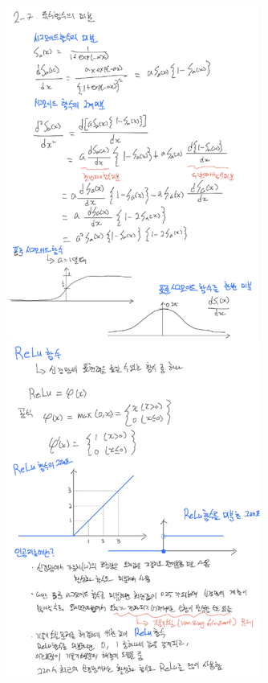 <p align="center">
  <img width=700 alt="note" src="https://github.com/jasonheesanglee/theoretical_study/blob/main/Mathematics/data/2-7-Note-1.png">
  <img width=700 alt="note" src="https://github.com/jasonheesanglee/theoretical_study/blob/main/Mathematics/data/2-7-Note-2.png">
</p>
